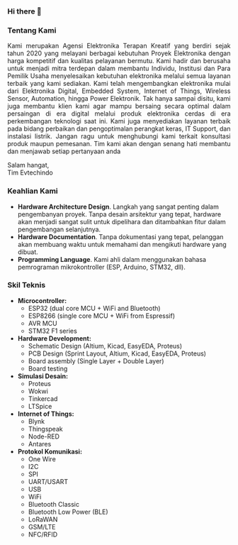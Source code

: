 ### Hi there 👋
### Tentang Kami
<p align="justify">
Kami merupakan Agensi Elektronika Terapan Kreatif yang berdiri sejak tahun 2020 yang melayani berbagai kebutuhan Proyek Elektronika dengan harga kompetitif dan kualitas pelayanan bermutu. Kami hadir dan berusaha untuk menjadi mitra terdepan dalam membantu Individu, Institusi dan Para Pemilik Usaha menyelesaikan kebutuhan elektronika melalui semua layanan terbaik yang kami sediakan. Kami telah mengembangkan elektronika mulai dari Elektronika Digital, Embedded System, Internet of Things, Wireless Sensor, Automation, hingga Power Elektronik. Tak hanya sampai disitu, kami juga membantu klien kami agar mampu bersaing secara optimal dalam persaingan di era digital melalui produk elektronika cerdas di era perkembangan teknologi saat ini. Kami juga menyediakan layanan terbaik pada bidang perbaikan dan pengoptimalan perangkat keras, IT Support, dan instalasi listrik. Jangan ragu untuk menghubungi kami terkait konsultasi produk maupun pemesanan. Tim kami akan dengan senang hati membantu dan menjawab setiap pertanyaan anda

Salam hangat,<br />
Tim Evtechindo
  </p>
  
### Keahlian Kami
<p align="justify">
  
- **Hardware Architecture Design**. Langkah yang sangat penting dalam pengembanyan proyek. Tanpa desain arsitektur yang tepat, hardware akan menjadi sangat sulit untuk dipelihara dan ditambahkan fitur dalam pengembangan selanjutnya.<br />
- **Hardware Documentation**. Tanpa dokumentasi yang tepat, pelanggan akan membuang waktu untuk memahami dan mengikuti hardware yang dibuat.<br />
- **Programming Language**. Kami ahli dalam menggunakan bahasa pemrograman mikrokontroller (ESP, Arduino, STM32, dll).<br />
  
### Skil Teknis
<p align="justify">
  
- **Microcontroller:**
  - ESP32 (dual core MCU + WiFi and Bluetooth)
  - ESP8266 (single core MCU + WiFi from Espressif)
  - AVR MCU
  - STM32 F1 series
- **Hardware Development:**
  - Schematic Design (Altium, Kicad, EasyEDA, Proteus)
  - PCB Design (Sprint Layout, Altium, Kicad, EasyEDA, Proteus)
  - Board assembly (Single Layer + Double Layer)
  - Board testing
- **Simulasi Desain:**
  - Proteus
  - Wokwi
  - Tinkercad
  - LTSpice
- **Internet of Things:**
  - Blynk
  - Thingspeak
  - Node-RED
  - Antares
- **Protokol Komunikasi:**
  - One Wire
  - I2C
  - SPI
  - UART/USART
  - USB
  - WiFi
  - Bluetooth Classic
  - Bluetooth Low Power (BLE)
  - LoRaWAN
  - GSM/LTE
  - NFC/RFID
  </p>

<!--
**evtechindo/evtechindo** is a ✨ _special_ ✨ repository because its `README.md` (this file) appears on your GitHub profile.

Here are some ideas to get you started:

- 🔭 I’m currently working on ...
- 🌱 I’m currently learning ...
- 👯 I’m looking to collaborate on ...
- 🤔 I’m looking for help with ...
- 💬 Ask me about ...
- 📫 How to reach me: ...
- 😄 Pronouns: ...
- ⚡ Fun fact: ...
-->
